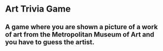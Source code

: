 # Art Trivia Game
## A game where you are shown a picture of a work of art from the Metropolitan Museum of Art and you have to guess the artist.

